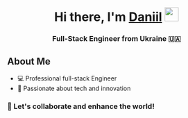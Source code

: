 <h1 align="center">Hi there, I'm <a href="https://github.com/YarmolenkoD" target="_blank">Daniil</a> 
<img src="https://github.com/blackcater/blackcater/raw/main/images/Hi.gif" height="32"/></h1>
<h3 align="center">Full-Stack Engineer from Ukraine 🇺🇦</h3>

## About Me

- 💻 Professional full-stack Engineer
- 🧠 Passionate about tech and innovation

### 🤝 Let's collaborate and enhance the world!
